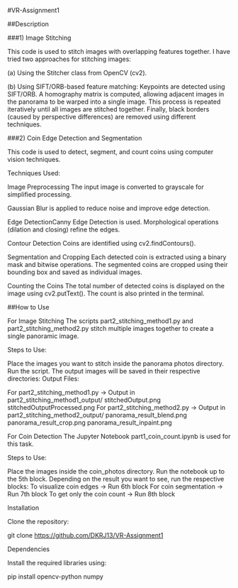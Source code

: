 #VR-Assignment1

##Description

###1) Image Stitching



This code is used to stitch images with overlapping features together. I have tried two approaches for stitching images:

(a) Using the Stitcher class from OpenCV (cv2).

(b) Using SIFT/ORB-based feature matching:
Keypoints are detected using SIFT/ORB.
A homography matrix is computed, allowing adjacent images in the panorama to be warped into a single image.
This process is repeated iteratively until all images are stitched together.
Finally, black borders (caused by perspective differences) are removed using different techniques.



###2) Coin Edge Detection and Segmentation
   

This code is used to detect, segment, and count coins using computer vision techniques.

Techniques Used:

Image Preprocessing
The input image is converted to grayscale for simplified processing.

Gaussian Blur is applied to reduce noise and improve edge detection.

Edge DetectionCanny Edge Detection is used. Morphological operations (dilation and closing) refine the edges.

Contour Detection Coins are identified using cv2.findContours().

Segmentation and Cropping Each detected coin is extracted using a binary mask and bitwise operations. The segmented coins are cropped using their bounding box and saved as individual images.

Counting the Coins The total number of detected coins is displayed on the image using cv2.putText(). The count is also printed in the terminal.






##How to Use

For Image Stitching
The scripts part2_stitching_method1.py and part2_stitching_method2.py stitch multiple images together to create a single panoramic image.

Steps to Use:

Place the images you want to stitch inside the panorama photos directory.
Run the script.
The output images will be saved in their respective directories:
Output Files:

For part2_stitching_method1.py → Output in part2_stitching_method1_output/
stitchedOutput.png
stitchedOutputProcessed.png
For part2_stitching_method2.py → Output in part2_stitching_method2_output/
panorama_result_blend.png
panorama_result_crop.png
panorama_result_inpaint.png




For Coin Detection
The Jupyter Notebook part1_coin_count.ipynb is used for this task.

Steps to Use:

Place the images inside the coin_photos directory.
Run the notebook up to the 5th block.
Depending on the result you want to see, run the respective blocks:
To visualize coin edges → Run 6th block
For coin segmentation → Run 7th block
To get only the coin count → Run 8th block





Installation

Clone the repository:

git clone https://github.com/DKRJ13/VR-Assignment1




Dependencies

Install the required libraries using:

pip install opencv-python numpy
